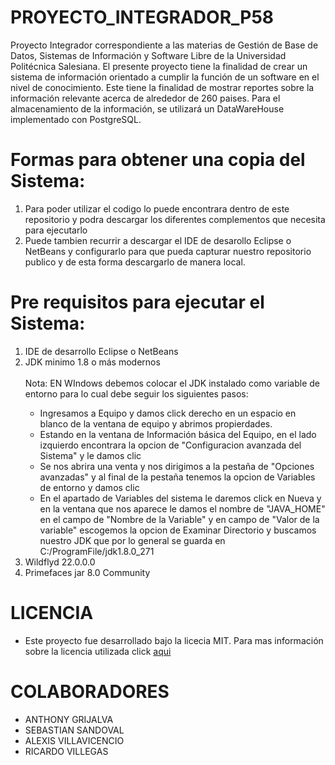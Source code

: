 # PROYECTO_INTEGRADOR_P58
Proyecto Integrador correspondiente a las materias de Gestión de Base de Datos, Sistemas de Información y Software Libre de la Universidad Politécnica Salesiana. El presente 
proyecto tiene la finalidad de crear un sistema de información orientado a cumplir la función de un software en el nivel de conocimiento. Este tiene la finalidad de mostrar 
reportes sobre la información relevante acerca de alrededor de 260 paises. Para el almacenamiento de la información, se utilizará un DataWareHouse implementado con PostgreSQL.
# Formas para obtener una copia del Sistema:
<ol>
  <li>Para poder utilizar el codigo lo puede encontrara dentro de este repositorio y podra descargar los diferentes complementos que necesita para ejecutarlo</li>
  <li>Puede tambien recurrir a descargar el IDE de desarollo Eclipse o NetBeans y configurarlo para que pueda capturar nuestro repositorio publico y de esta forma descargarlo de manera local.</li>
</ol>

# Pre requisitos para ejecutar el Sistema:
<ol>
  <li>IDE de desarrollo Eclipse o NetBeans</li>
  <li>JDK minimo 1.8 o más modernos</li><br>
    Nota: EN WIndows debemos colocar el JDK instalado como variable de entorno para lo cual debe seguir los siguientes pasos:
  <ul>
    <li>Ingresamos a Equipo y damos click derecho en un espacio en blanco de la ventana de equipo y abrimos propierdades. </li>
    <li>Estando en la ventana de Información básica del Equipo, en el lado izquierdo encontrara la opcion de "Configuracion avanzada del Sistema" y le damos clic</li>
    <li>Se nos abrira una venta y nos dirigimos a la pestaña de "Opciones avanzadas" y al final de la pestaña tenemos la opcion de Variables de entorno y damos clic</li>
    <li>En el apartado de Variables del sistema le daremos click en Nueva y en la ventana que nos aparece le damos el nombre de "JAVA_HOME" en el campo de "Nombre de la Variable" y en campo de "Valor de la variable" escogemos la opcion de Examinar Directorio y buscamos nuestro JDK que por lo general se guarda en C:/ProgramFile/jdk1.8.0_271</li>
  </ul>
  <li>Wildflyd 22.0.0.0</li>
  <li>Primefaces jar 8.0 Community</li>
</ol>
  
# LICENCIA

 *  Este proyecto fue desarrollado bajo la licecia MIT. Para mas información sobre la licencia utilizada click [aqui](/blob/main/LICENSE)

# COLABORADORES


  + ANTHONY GRIJALVA
  + SEBASTIAN SANDOVAL
  + ALEXIS VILLAVICENCIO
  + RICARDO VILLEGAS

